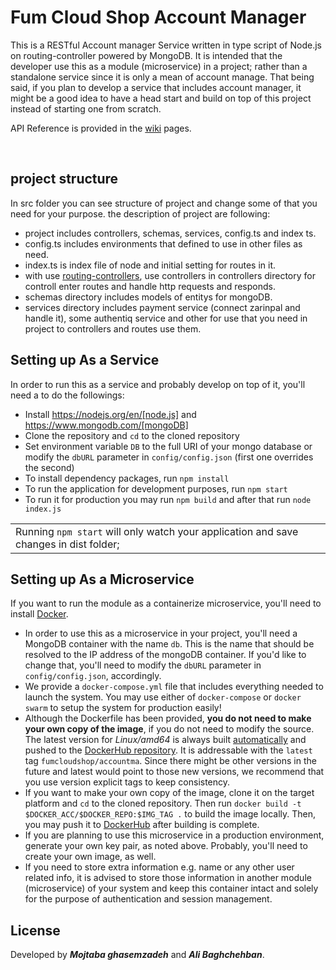 # Fum Cloud Shop Account Manager


This is a RESTful Account manager Service written in type script of Node.js on routing-controller powered by MongoDB. It is intended that the developer use this as a module (microservice) in a project; rather than a standalone service since it is only a mean of account manage. That being said, if you plan to develop a service that includes account manager, it might be a good idea to have a head start and build on top of this project instead of starting one from scratch.

API Reference is provided in the [wiki](https://github.com/sabereen/fum-cloud-shop/wiki) pages.

<br/>

## project structure
In src folder you can see structure of project and change some of that you need for your purpose. the description of project are following:
* project includes controllers, schemas, services, config.ts and index ts.
* config.ts includes environments that defined to use in other files as need.
* index.ts is index file of node and initial setting for routes in it.
* with use [routing-controllers](https://github.com/typestack/routing-controllers), use controllers in controllers directory for controll enter routes and handle http requests and responds.
* schemas directory includes models of entitys for mongoDB.
* services directory includes payment service (connect zarinpal and handle it), some authentiq service and other for use that you need  in project to controllers and routes use them.  


## Setting up As a Service
In order to run this as a service and probably develop on top of it, you'll need a to do the followings:

* Install https://nodejs.org/en/[node.js] and https://www.mongodb.com/[mongoDB]
* Clone the repository and `cd` to the cloned repository
* Set environment variable `DB` to the full URI of your mongo database or modify the `dbURL` parameter in `config/config.json` (first one overrides the second)
* To install dependency packages, run `npm install`
* To run the application for development purposes, run `npm start` 
* To run it for production you may run `npm build` and after that run `node index.js`

<table>
    <td>Running <code>npm start</code> will only watch your application and save changes in dist folder;</td>
</table>

## Setting up As a Microservice
If you want to run the module as a containerize microservice, you'll need to install [Docker](https://www.docker.com).

* In order to use this as a microservice in your project, you'll need a MongoDB container with the name `db`. This is the name that should be resolved to the IP address of the mongoDB container. If you'd like to change that, you'll need to modify the `dbURL` parameter in `config/config.json`, accordingly. 
* We provide a `docker-compose.yml` file that includes everything needed to launch the system. You may use either of `docker-compose` or `docker swarm` to setup the system for production easily! 
* Although the Dockerfile has been provided, **you do not need to make your own copy of the image**, if you do not need to modify the source. The latest version for *Linux/amd64* is always built [automatically](https://docs.docker.com/docker-hub/builds/) and pushed to the [DockerHub repository](https://hub.docker.com/r/fumcloudshop/accountma). It is addressable with the `latest` tag `fumcloudshop/accountma`. Since there might be other versions in the future and latest would point to those new versions, we recommend that you use version explicit tags  to keep consistency.
* If you want to make your own copy of the image, clone it on the target platform and `cd` to the cloned repository. Then run `docker build -t $DOCKER_ACC/$DOCKER_REPO:$IMG_TAG .` to build the image locally. Then, you may push it to [DockerHub](https://docs.docker.com/docker-hub/repos/) after building is complete.
* If you are planning to use this microservice in a production environment, generate your own key pair, as noted above. Probably, you'll need to create your own image, as well.
* If you need to store extra information e.g. name or any other user related info, it is advised to store those information in another module (microservice) of your system and keep this container intact and solely for the purpose of authentication and session management.



## License
Developed by **_Mojtaba ghasemzadeh_** and **_Ali Baghchehban_**.
